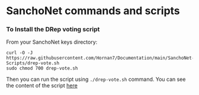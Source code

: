 # SanchoNet commands and scripts

### To Install the DRep voting script

From your SanchoNet keys directory:
```
curl -O -J https://raw.githubusercontent.com/Hornan7/Documentation/main/SanchoNet-Scripts/drep-vote.sh
sudo chmod 700 drep-vote.sh
```
Then you can run the script using `./drep-vote.sh` command. 
You can see the content of the script [here](https://raw.githubusercontent.com/Hornan7/Documentation/main/SanchoNet-Scripts/drep-vote.sh)
